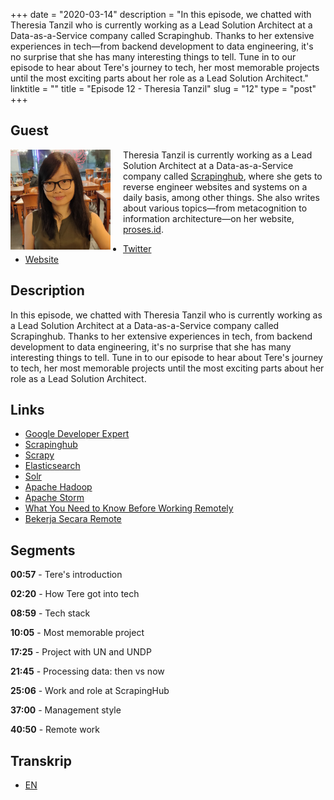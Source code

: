 +++
date = "2020-03-14"
description = "In this episode, we chatted with Theresia Tanzil who is currently working as a Lead Solution Architect at a Data-as-a-Service company called Scrapinghub. Thanks to her extensive experiences in tech—from backend development to data engineering, it's no surprise that she has many interesting things to tell. Tune in to our episode to hear about Tere's journey to tech, her most memorable projects until the most exciting parts about her role as a Lead Solution Architect."
linktitle = ""
title = "Episode 12 - Theresia Tanzil"
slug = "12"
type = "post"
+++

## Guest
<img style="float: left; width: 160px; margin-right: 20px;" src="/img/ep12.jpg">

Theresia Tanzil is currently working as a Lead Solution Architect at a Data-as-a-Service company called [Scrapinghub](https://scrapinghub.com), where she gets to reverse engineer websites and systems on a daily basis, among other things. She also writes about various topics—from metacognition to information architecture—on her website, [proses.id](https://proses.id).

- [Twitter](https://twitter.com/theresiatanzil)
- [Website](http://proses.id)

## Description 
In this episode, we chatted with Theresia Tanzil who is currently working as a Lead Solution Architect at a Data-as-a-Service company called Scrapinghub. Thanks to her extensive experiences in tech, from backend development to data engineering, it's no surprise that she has many interesting things to tell. Tune in to our episode to hear about Tere's journey to tech, her most memorable projects until the most exciting parts about her role as a Lead Solution Architect.

<div class="audioplayer">
    <audio>
        <source src="https://d3ctxlq1ktw2nl.cloudfront.net/staging/2020-2-22/58049472-44100-2-14fcb648db77f.m4a" type="audio/mp4" rel="preload" as="audio">
    </audio>
</div>

## Links
- [Google Developer Expert](https://developers.google.com/community/experts/directory)
- [Scrapinghub](https://scrapinghub.com)
- [Scrapy](https://scrapy.org/)
- [Elasticsearch](https://www.elastic.co/)
- [Solr](https://lucene.apache.org/solr/)
- [Apache Hadoop](https://hadoop.apache.org/)
- [Apache Storm](https://storm.apache.org/)
- [What You Need to Know Before Working Remotely](https://medium.com/@theresiatanzil/what-you-need-to-know-before-working-remotely-bc2cd5b9ea0)
- [Bekerja Secara Remote](https://medium.com/@theresiatanzil/bekerja-secara-remote-2e835c5b28c4)

## Segments
**00:57** - Tere's introduction

**02:20** - How Tere got into tech

**08:59** - Tech stack

**10:05** - Most memorable project

**17:25** - Project with UN and UNDP

**21:45** - Processing data: then vs now

**25:06** - Work and role at ScrapingHub

**37:00** - Management style

**40:50** - Remote work

## Transkrip
- [EN](transcript)
